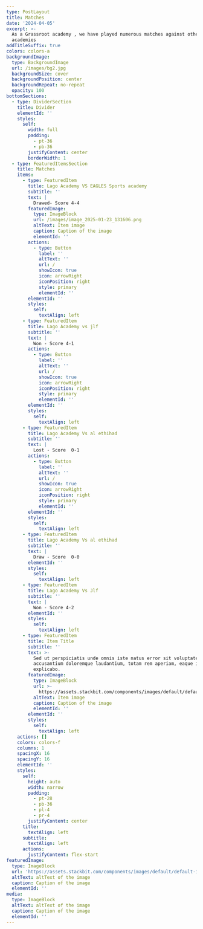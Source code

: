 ```yaml
---
type: PostLayout
title: Matches
date: '2024-04-05'
excerpt: >-
  As a Grassroot academy , we have played numerous matches against other
  academies
addTitleSuffix: true
colors: colors-a
backgroundImage:
  type: BackgroundImage
  url: /images/bg2.jpg
  backgroundSize: cover
  backgroundPosition: center
  backgroundRepeat: no-repeat
  opacity: 100
bottomSections:
  - type: DividerSection
    title: Divider
    elementId: ''
    styles:
      self:
        width: full
        padding:
          - pt-36
          - pb-36
        justifyContent: center
        borderWidth: 1
  - type: FeaturedItemsSection
    title: Matches
    items:
      - type: FeaturedItem
        title: Lago Academy VS EAGLES Sports academy
        subtitle: ''
        text: |
          Drawed- Score 4-4
        featuredImage:
          type: ImageBlock
          url: /images/image_2025-01-23_131606.png
          altText: Item image
          caption: Caption of the image
          elementId: ''
        actions:
          - type: Button
            label: ''
            altText: ''
            url: /
            showIcon: true
            icon: arrowRight
            iconPosition: right
            style: primary
            elementId: ''
        elementId: ''
        styles:
          self:
            textAlign: left
      - type: FeaturedItem
        title: Lago Academy vs jlf
        subtitle: ''
        text: |
          Won - Score 4-1
        actions:
          - type: Button
            label: ''
            altText: ''
            url: /
            showIcon: true
            icon: arrowRight
            iconPosition: right
            style: primary
            elementId: ''
        elementId: ''
        styles:
          self:
            textAlign: left
      - type: FeaturedItem
        title: Lago Academy Vs al ethihad
        subtitle: ''
        text: |
          Lost - Score  0-1
        actions:
          - type: Button
            label: ''
            altText: ''
            url: /
            showIcon: true
            icon: arrowRight
            iconPosition: right
            style: primary
            elementId: ''
        elementId: ''
        styles:
          self:
            textAlign: left
      - type: FeaturedItem
        title: Lago Academy Vs al ethihad
        subtitle: ''
        text: |
          Draw - Score  0-0
        elementId: ''
        styles:
          self:
            textAlign: left
      - type: FeaturedItem
        title: Lago Academy Vs Jlf
        subtitle: ''
        text: |
          Won - Score 4-2
        elementId: ''
        styles:
          self:
            textAlign: left
      - type: FeaturedItem
        title: Item Title
        subtitle: ''
        text: >-
          Sed ut perspiciatis unde omnis iste natus error sit voluptatem
          accusantium doloremque laudantium, totam rem aperiam, eaque ipsa quae.
          explicabo.
        featuredImage:
          type: ImageBlock
          url: >-
            https://assets.stackbit.com/components/images/default/default-image.png
          altText: Item image
          caption: Caption of the image
          elementId: ''
        elementId: ''
        styles:
          self:
            textAlign: left
    actions: []
    colors: colors-f
    columns: 1
    spacingX: 16
    spacingY: 16
    elementId: ''
    styles:
      self:
        height: auto
        width: narrow
        padding:
          - pt-28
          - pb-36
          - pl-4
          - pr-4
        justifyContent: center
      title:
        textAlign: left
      subtitle:
        textAlign: left
      actions:
        justifyContent: flex-start
featuredImage:
  type: ImageBlock
  url: 'https://assets.stackbit.com/components/images/default/default-image.png'
  altText: altText of the image
  caption: Caption of the image
  elementId: ''
media:
  type: ImageBlock
  altText: altText of the image
  caption: Caption of the image
  elementId: ''
---
```

